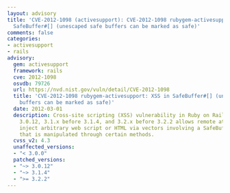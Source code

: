 ```yaml
---
layout: advisory
title: 'CVE-2012-1098 (activesupport): CVE-2012-1098 rubygem-activesupport: XSS in
  SafeBuffer#[] (unescaped safe buffers can be marked as safe)'
comments: false
categories:
- activesupport
- rails
advisory:
  gem: activesupport
  framework: rails
  cve: 2012-1098
  osvdb: 79726
  url: https://nvd.nist.gov/vuln/detail/CVE-2012-1098
  title: 'CVE-2012-1098 rubygem-activesupport: XSS in SafeBuffer#[] (unescaped safe
    buffers can be marked as safe)'
  date: 2012-03-01
  description: Cross-site scripting (XSS) vulnerability in Ruby on Rails 3.0.x before
    3.0.12, 3.1.x before 3.1.4, and 3.2.x before 3.2.2 allows remote attackers to
    inject arbitrary web script or HTML via vectors involving a SafeBuffer object
    that is manipulated through certain methods.
  cvss_v2: 4.3
  unaffected_versions:
  - "< 3.0.0"
  patched_versions:
  - "~> 3.0.12"
  - "~> 3.1.4"
  - ">= 3.2.2"
---
```

